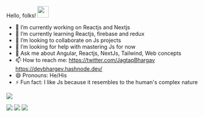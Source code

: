 Hello, folks! <img src="https://raw.githubusercontent.com/MartinHeinz/MartinHeinz/master/wave.gif" width="30px">

- 🔭 I’m currently working on Reactjs and Nextjs
- 🌱 I’m currently learning Reactjs, firebase and redux
- 👯 I’m looking to collaborate on Js projects
- 🤔 I’m looking for help with mastering Js for now 
- 💬 Ask me about Angular, Reactjs, NextJs, Tailwind, Web concepts
- 📫 How to reach me: https://twitter.com/JagtapBhargav https://devbhargev.hashnode.dev/
- 😄 Pronouns: He/His
- ⚡ Fun fact: I like Js because it resembles to the human's complex nature 
<img src="https://github-readme-stats.vercel.app/api?username=bhargavjagtap&show_icons=true&theme=vision-friendly-dark">

<img src="https://img.shields.io/badge/Code-Javascript-informational?style=flat&logo=<LOGO_NAME>&logoColor=white&color=2bbc8a&color=blue"> <img src="https://img.shields.io/badge/Framework-Angular/Nextjs/Reactjs/Bootstrap/TailwindCSS-informational?style=flat&logo=<LOGO_NAME>&logoColor=white&color=2bbc8a&color=blue"> <img src="https://img.shields.io/badge/Bucket-Github-informational?style=flat&logo=<LOGO_NAME>&logoColor=white&color=2bbc8a&color=blue">



